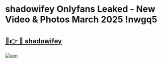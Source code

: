 # shadowifey Onlyfans Leaked - New Video & Photos March 2025 !nwgq5

# <h2><a href="https://h872if.iuczelnia.edu.pl?title=shadowifey&ref=nwgq5">🔗👉 🔴 shadowifey</a></h2>

[![acn](https://github.com/user-attachments/assets/0f9c940e-d8b0-45ae-aac7-cd30a18b3e1c)](https://h872if.iuczelnia.edu.pl?title=shadowifey&ref=nwgq5)

